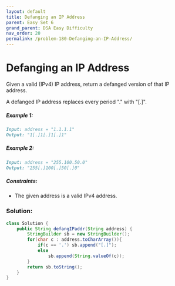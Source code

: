 ```yaml
---
layout: default
title: Defanging an IP Address
parent: Easy Set 6
grand_parent: DSA Easy Difficulty
nav_order: 20
permalink: /problem-180-Defanging-an-IP-Address/
---
```

# Defanging an IP Address

Given a valid (IPv4) IP address, return a defanged version of that IP address.

A defanged IP address replaces every period "." with "[.]".

##### Example 1:
```markdown
Input: address = "1.1.1.1"
Output: "1[.]1[.]1[.]1"
```
##### Example 2:
```markdown
Input: address = "255.100.50.0"
Output: "255[.]100[.]50[.]0"
```
##### Constraints:
* The given address is a valid IPv4 address.

### Solution:
```java
class Solution {
    public String defangIPaddr(String address) {
        StringBuilder sb = new StringBuilder();
        for(char c : address.toCharArray()){
            if(c == '.') sb.append("[.]");
            else
                sb.append(String.valueOf(c));
        }
        return sb.toString();
    }
}
```